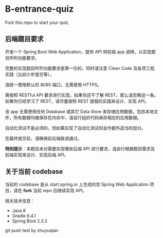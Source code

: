 # B-entrance-quiz
Fork this repo to start your quiz.

## 后端题目要求

开发一个 Spring Boot Web Application，提供 API 供前端 app 调用，以实现题目所列功能要求。

完整的实现题目所列功能要求是第一位的，同时请注意 Clean Code 及各项工程实践（比如小步提交等）。

请统一使用默认的 8080 端口，无需使用 HTTPS。

需按照 RESTful API 要求进行实现。如果你还不了解 REST，那么请忽略这一条。如果你已经学习了 REST，请尽量按照 REST 提倡的实践来设计、实现 API。

该 app 无需使用任何 Database 或其它 Data Store 来存储应用数据，包括本地文件，所有数据均被保存在内存中，请自行组织代码保存相应的应用数据。

自动化测试不是必须的，但如果实现了自动化测试则会作额外适当的加分。

在最终提交前，请确保前后端联调通过。

__特别提示__：本题目未对需要实现哪些后端 API 进行要求，请自行根据题目需求及前端实现来设计、实现后端 API。

## 关于当前 codebase

当前的 codebase 是从 start.spring.io 上生成的空 Spring Web Application 项目，请在 __fork__ 当前 repo 后继续实现 API。

相关技术信息：

* Java 8
* Gradle 6.4.1
* Spring Boot 2.3.3

git push test by zhuyuqian
